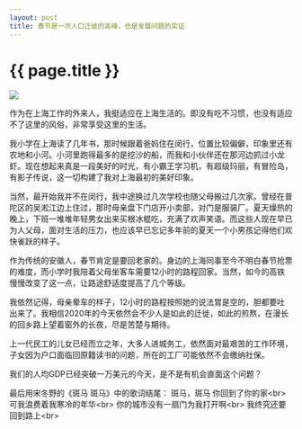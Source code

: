```yaml
---
layout: post
title: 春节是一次人口迁徙的高峰，也是发展问题的实证
---
```


{{ page.title }}
================
![][image-1]

作为在上海工作的外来人，我挺适应在上海生活的。即没有吃不习惯，也没有适应不了这里的风俗，非常享受这里的生活。

我小学在上海读了几年书，那时候跟着爸妈住在闵行，位置比较偏僻，印象里还有农地和小河。小河里跑得最多的是挖沙的船，而我和小伙伴还在那河边抓过小龙虾。现在想起来真是一段美好的时光，有小霸王学习机，有超级玛丽，有冒险岛，有影子传说，这一切构建了我对上海最初的美好印象。

当然，最开始我并不在闵行，我中途换过几次学校也随父母搬过几次家。曾经在普陀区的吴淞江边上住过，那时母亲盘下门店开小卖部，对门是服装厂。夏天燥热的晚上，下班一堆堆年轻男女出来买根冰棍吃，充满了欢声笑语。而这些人现在早已为人父母，面对生活的压力，也应该早已忘记多年前的夏天一个小男孩记得他们欢快雀跃的样子。

作为传统的安徽人，春节肯定是要回老家的。身边的上海同事至今不明白春节抢票的难度，而小学时我陪着父母坐客车需要12小时的路程回家。当然，如今的高铁慢慢改变了这一点，让路途舒适度提高了几个等级。

我依然记得，母亲晕车的样子，12小时的路程按照她的说法胃是空的，胆都要吐出来了。我相信2020年的今天依然会不少人是如此的迁徙，如此的煎熬，在漫长的回乡路上望着窗外的长夜，尽是苦楚与期待。

上一代民工的儿女已经而立之年，大多人进城务工，依然面对最艰苦的工作环境，子女因为户口面临回原籍读书的问题，所在的工厂可能依然不会缴纳社保。

我们的人均GDP已经突破一万美元的今天，是不是有机会直面这个问题？

最后用宋冬野的《斑马 斑马》中的歌词结尾：
斑马，斑马 你回到了你的家\<br\>
可我浪费着我寒冷的年华\<br\>
你的城市没有一扇门为我打开啊\<br\>
我终究还要回到路上\<br\>


[image-1]:	http://ww1.sinaimg.cn/large/006Zd1Mogy1gbcfe8qkftj32c0340u0y.jpg